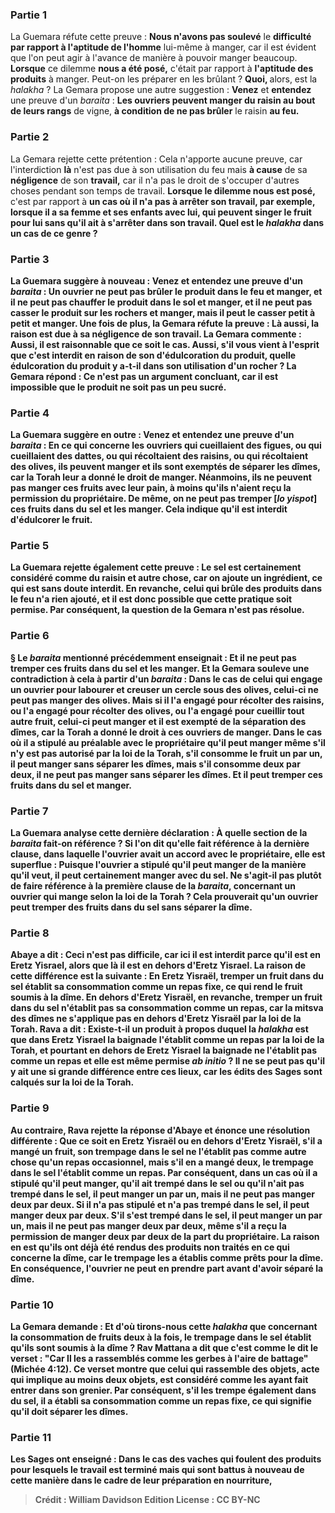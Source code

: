 
### Partie 1
La Guemara réfute cette preuve : <b>Nous n'avons pas soulevé</b> le <b>difficulté par rapport à l'aptitude de l'homme</b> lui-même à manger, car il est évident que l'on peut agir à l'avance de manière à pouvoir manger beaucoup. <b>Lorsque</b> ce dilemme <b>nous a été posé,</b> c'était par rapport à <b>l'aptitude des produits</b> à manger. Peut-on les préparer en les brûlant ? <b>Quoi, </b> alors, est la <i>halakha</i> ? La Gemara propose une autre suggestion : <b>Venez</b> et <b>entendez</b> une preuve d'un <i>baraita</i> : <b>Les ouvriers peuvent manger du raisin au bout de leurs rangs</b> de vigne, <b>à condition de ne pas brûler</b> le raisin <b>au feu.</b>

### Partie 2
La Gemara rejette cette prétention : Cela n'apporte aucune preuve, car l'interdiction <b>là</b> n'est pas due à son utilisation du feu mais <b>à cause</b> de sa <b>négligence</b> de son <b>travail,</b> car il n'a pas le droit de s'occuper d'autres choses pendant son temps de travail. <b>Lorsque le dilemme nous est posé,</b> c'est par rapport à <b>un cas où il n'a pas à arrêter son travail, par exemple, <b>lorsque</b> il <b>a sa femme et ses enfants</b> avec lui, qui peuvent singer le fruit pour lui sans qu'il ait à s'arrêter dans son travail. <b>Quel</b> est le <i>halakha</i> dans un cas de ce genre ?

### Partie 3
La Guemara suggère à nouveau : <b>Venez</b> et <b>entendez</b> une preuve d'un <i>baraita</i> : Un ouvrier <b>ne peut pas brûler</b> le produit <b>dans le feu et manger, et il ne peut pas chauffer</b> le produit <b>dans le sol et manger, et il ne peut pas casser</b> le produit <b>sur les rochers et manger, mais il peut le casser</b> <b>petit à petit et manger.</b> Une fois de plus, la Gemara réfute la preuve : <b>Là aussi</b>, la raison est <b>due à</b> sa <b>négligence</b> de son <b>travail.</b> La Gemara commente : <b>Aussi, il est raisonnable</b> que ce soit le cas. <b>Aussi, s'il vous vient à l'esprit</b> que c'est interdit <b>en raison</b> de son <b>d'édulcoration du produit, quelle édulcoration du produit y a-t-il</b> dans son utilisation d'un <b>rocher ?</b> La Gemara répond : Ce n'est pas un argument concluant, car il est <b>impossible</b> que le produit <b>ne soit pas un peu sucré.</b>

### Partie 4
La Guemara suggère en outre : <b>Venez</b> et <b>entendez</b> une preuve d'un <i>baraita</i> : En ce qui concerne <b>les ouvriers qui cueillaient des figues, ou qui cueillaient des dattes, ou qui récoltaient des raisins, ou qui récoltaient des olives, ils peuvent manger et ils sont exemptés</b> de séparer les dîmes, <b>car la Torah leur a donné le droit</b> de manger. Néanmoins, <b>ils ne peuvent pas manger</b> ces fruits avec <b>leur pain, à moins qu'ils n'aient reçu la permission du propriétaire.</b> De même, <b>on ne peut pas tremper [<i>lo yispot</i>]</b> ces fruits <b>dans du sel et les manger.</b> Cela indique qu'il est interdit d'édulcorer le fruit.

### Partie 5
La Guemara rejette également cette preuve : <b>Le sel est certainement considéré comme du raisin et autre chose,</b> car on ajoute un ingrédient, ce qui est sans doute interdit. En revanche, celui qui brûle des produits dans le feu n'a rien ajouté, et il est donc possible que cette pratique soit permise. Par conséquent, la question de la Gemara n'est pas résolue.

### Partie 6
§ Le <i>baraita</i> mentionné précédemment enseignait : <b>Et il ne peut pas tremper</b> ces fruits <b>dans du sel et les manger. Et</b> la Gemara <b>souleve une contradiction</b> à cela à partir d'un <i>baraita</i> : Dans le cas de <b>celui qui engage un ouvrier pour labourer et creuser un cercle sous des olives, celui-ci ne peut pas manger</b> des olives. Mais si <b>il l'a engagé pour récolter</b> des raisins, <b>ou l'a engagé pour récolter</b> des olives, ou <b>l'a engagé pour cueillir</b> tout autre fruit, <b>celui-ci peut manger et il est exempté</b> de la séparation des dîmes, <b>car la Torah a donné le droit</b> à ces ouvriers de manger. Dans le cas où <b>il a stipulé</b> au préalable avec le propriétaire qu'il peut manger même s'il n'y est pas autorisé par la loi de la Torah, s'il consomme le fruit <b>un par un, il peut manger</b> sans séparer les dîmes, mais s'il consomme <b>deux par deux, il ne peut pas manger</b> sans séparer les dîmes. <b>Et il peut tremper</b> ces fruits <b>dans du sel et manger.</b>

### Partie 7
La Guemara analyse cette dernière déclaration : <b>À quelle</b> section de la <i>baraita</i> fait-on référence ? <b>Si l'on dit</b> qu'elle fait référence <b>à la dernière clause,</b> dans laquelle l'ouvrier avait un accord avec le propriétaire, elle est superflue : <b>Puisque</b> l'ouvrier a <b>stipulé</b> qu'il peut manger <b>de la manière qu'il veut, il peut</b> certainement <b>manger</b> avec du sel. <b>Ne s'agit-il pas plutôt</b> de faire référence <b>à la première clause</b> de la <i>baraita</i>, concernant un ouvrier qui mange selon la loi de la Torah ? Cela prouverait qu'un ouvrier peut tremper des fruits dans du sel sans séparer la dîme.

### Partie 8
<b>Abaye a dit :</b> Ceci n'est <b>pas difficile,</b> car <b>ici</b> il est interdit parce qu'il est <b>en Eretz</b> Yisrael, alors que <b>là</b> il est <b>en dehors d'Eretz</b> Yisrael. La raison de cette différence est la suivante : <b>En Eretz</b> Yisraël, <b>tremper</b> un fruit dans du sel <b>établit</b> sa consommation comme un repas fixe, ce qui rend le fruit soumis à la dîme. <b>En dehors d'Eretz</b> Yisraël, en revanche, <b>tremper</b> un fruit dans du sel <b>n'établit pas</b> sa consommation comme un repas, car la mitsva des dîmes ne s'applique pas en dehors d'Eretz Yisraël par la loi de la Torah. <b>Rava a dit : Existe-t-il un</b> produit à propos duquel la <i>halakha</i> est <b>que dans Eretz</b> Yisrael <b>la baignade l'établit</b> comme un repas <b>par la loi de la Torah, et</b> pourtant <b>en dehors de Eretz</b> Yisrael <b>la baignade ne l'établit pas</b> comme un repas <b>et elle est</b> même <b>permise <i>ab initio</i> ? </b> Il ne se peut pas qu'il y ait une si grande différence entre ces lieux, car les édits des Sages sont calqués sur la loi de la Torah.

### Partie 9
<b>Au contraire, Rava</b> rejette la réponse d'Abaye et <b>énonce</b> une résolution différente : <b>Que ce soit en Eretz</b> Yisraël ou <b>en dehors d'Eretz</b> Yisraël, s'il a mangé <b>un</b> fruit, son <b>trempage</b> dans le sel <b>ne l'établit pas</b> comme autre chose qu'un repas occasionnel, mais s'il en a mangé <b>deux, le trempage</b> dans le sel <b>l'établit</b> comme un repas. Par conséquent, dans un cas où <b>il a stipulé</b> qu'il peut manger, <b>qu'il ait trempé</b> dans le sel <b>ou qu'il n'ait pas trempé</b> dans le sel, <b>il peut manger un par un,</b> mais <b>il ne peut pas manger deux par deux.</b> Si <b>il n'a pas stipulé et n'a pas trempé</b> dans le sel, il <b>peut manger deux par deux. </b> S'il <b>s'est trempé</b> dans le sel, il <b>peut manger un par un,</b> mais <b>il ne peut pas manger deux par deux, même s'il a reçu la permission</b> de manger deux par deux <b>de la part du propriétaire.</b> La raison en est <b>qu'ils ont</b> déjà <b>été rendus des produits non traités en ce qui concerne la dîme,</b> car le <b>trempage les a établis</b> comme prêts pour la dîme. En conséquence, l'ouvrier ne peut en prendre part avant d'avoir séparé la dîme.

### Partie 10
La Gemara demande : <b>Et d'où tirons-nous</b> cette <i>halakha</i> <b>que</b> concernant la consommation de fruits <b>deux</b> à la fois, le <b>trempage</b> dans le sel <b>établit</b> qu'ils sont soumis à la dîme ? <b>Rav Mattana a dit</b> que c'est <b>comme le dit le verset : "Car Il les a rassemblés comme les gerbes à l'aire de battage"</b> (Michée 4:12). Ce verset montre que celui qui rassemble des objets, acte qui implique au moins deux objets, est considéré comme les ayant fait entrer dans son grenier. Par conséquent, s'il les trempe également dans du sel, il a établi sa consommation comme un repas fixe, ce qui signifie qu'il doit séparer les dîmes.

### Partie 11
<b>Les Sages ont enseigné :</b> Dans le cas des <b>vaches qui foulent des produits</b> pour lesquels le travail est terminé mais qui sont battus à nouveau de cette manière dans le cadre de leur préparation en nourriture,

>Crédit : William Davidson Edition
>License : CC BY-NC
